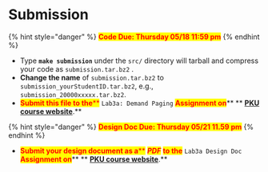 # Submission

{% hint style="danger" %}
<mark style="color:red;">**Code Due: Thursday 05/18 11:59 pm**</mark>
{% endhint %}

* Type **`make submission`** under the `src/` directory will tarball and compress your code as `submission.tar.bz2` .
* **Change the name** of `submission.tar.bz2` to `submission_yourStudentID.tar.bz2`, e.g., `submission_20000xxxxx.tar.bz2`.
* <mark style="color:red;">**Submit this file to the**</mark><mark style="color:red;">\*\*</mark> `Lab3a: Demand Paging` <mark style="color:red;">**Assignment on**</mark>** ** [**PKU course website**](https://course.pku.edu.cn).\*\*

{% hint style="danger" %}
<mark style="color:red;">**Design Doc Due: Thursday 05/21 11.59 pm**</mark>
{% endhint %}

* <mark style="color:red;">**Submit your design document as a**</mark><mark style="color:red;">\*\*</mark> <mark style="color:red;"></mark>_<mark style="color:red;">**PDF**</mark>_ <mark style="color:red;">**to the**</mark> `Lab3a Design Doc` <mark style="color:red;">**Assignment on**</mark>** ** [**PKU course website**](https://course.pku.edu.cn).\*\*
